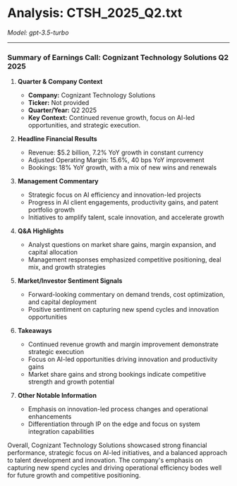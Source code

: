 # Analysis: CTSH_2025_Q2.txt

*Model: gpt-3.5-turbo*

---

### Summary of Earnings Call: Cognizant Technology Solutions Q2 2025

1. **Quarter & Company Context**
   - **Company:** Cognizant Technology Solutions
   - **Ticker:** Not provided
   - **Quarter/Year:** Q2 2025
   - **Key Context:** Continued revenue growth, focus on AI-led opportunities, and strategic execution.

2. **Headline Financial Results**
   - Revenue: $5.2 billion, 7.2% YoY growth in constant currency
   - Adjusted Operating Margin: 15.6%, 40 bps YoY improvement
   - Bookings: 18% YoY growth, with a mix of new wins and renewals

3. **Management Commentary**
   - Strategic focus on AI efficiency and innovation-led projects
   - Progress in AI client engagements, productivity gains, and patent portfolio growth
   - Initiatives to amplify talent, scale innovation, and accelerate growth

4. **Q&A Highlights**
   - Analyst questions on market share gains, margin expansion, and capital allocation
   - Management responses emphasized competitive positioning, deal mix, and growth strategies

5. **Market/Investor Sentiment Signals**
   - Forward-looking commentary on demand trends, cost optimization, and capital deployment
   - Positive sentiment on capturing new spend cycles and innovation opportunities

6. **Takeaways**
   - Continued revenue growth and margin improvement demonstrate strategic execution
   - Focus on AI-led opportunities driving innovation and productivity gains
   - Market share gains and strong bookings indicate competitive strength and growth potential

7. **Other Notable Information**
   - Emphasis on innovation-led process changes and operational enhancements
   - Differentiation through IP on the edge and focus on system integration capabilities

Overall, Cognizant Technology Solutions showcased strong financial performance, strategic focus on AI-led initiatives, and a balanced approach to talent development and innovation. The company's emphasis on capturing new spend cycles and driving operational efficiency bodes well for future growth and competitive positioning.